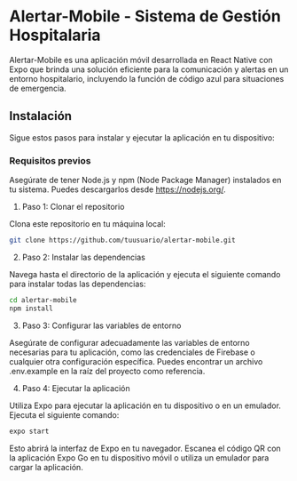 # Alertar-Mobile - Sistema de Gestión Hospitalaria

Alertar-Mobile es una aplicación móvil desarrollada en React Native con Expo que brinda una solución eficiente para la comunicación y alertas en un entorno hospitalario, incluyendo la función de código azul para situaciones de emergencia.

## Instalación

Sigue estos pasos para instalar y ejecutar la aplicación en tu dispositivo:

### Requisitos previos

Asegúrate de tener Node.js y npm (Node Package Manager) instalados en tu sistema. Puedes descargarlos desde https://nodejs.org/.

1. Paso 1: Clonar el repositorio

Clona este repositorio en tu máquina local:

```bash
git clone https://github.com/tuusuario/alertar-mobile.git
```

2. Paso 2: Instalar las dependencias

Navega hasta el directorio de la aplicación y ejecuta el siguiente comando para instalar todas las dependencias:

```bash
cd alertar-mobile
npm install
```

3. Paso 3: Configurar las variables de entorno

Asegúrate de configurar adecuadamente las variables de entorno necesarias para tu aplicación, como las credenciales de Firebase o cualquier otra configuración específica. Puedes encontrar un archivo .env.example en la raíz del proyecto como referencia.

4. Paso 4: Ejecutar la aplicación

Utiliza Expo para ejecutar la aplicación en tu dispositivo o en un emulador. Ejecuta el siguiente comando:

```bash
expo start
```

Esto abrirá la interfaz de Expo en tu navegador. Escanea el código QR con la aplicación Expo Go en tu dispositivo móvil o utiliza un emulador para cargar la aplicación.
